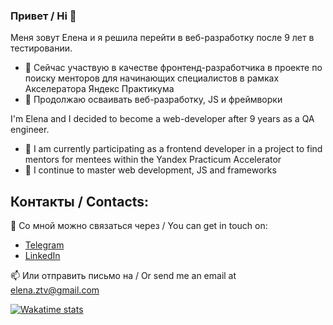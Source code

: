 ### Привет / Hi 👋

Меня зовут Елена и я решила перейти в веб-разработку после 9 лет в тестировании.

- 🔭 Сейчас участвую в качестве фронтенд-разработчика в проекте по поиску менторов для начинающих специалистов в рамках Акселератора Яндекс Практикума
- 🌱 Продолжаю осваивать веб-разработку, JS и фреймворки

I'm Elena and I decided to become a web-developer after 9 years as a QA engineer.
- 🔭 I am currently participating as a frontend developer in a project to find mentors for mentees within the Yandex Practicum Accelerator
- 🌱 I continue to master web development, JS and frameworks
  
## Контакты / Contacts:

🦄 Со мной можно связаться через / You can get in touch on:

- [Telegram](https://t.me/ezotova)
- [LinkedIn](https://www.linkedin.com/in/ezotova/)

📫 Или отправить письмо на / Or send me an email at [elena.ztv@gmail.com](mailto:elena.ztv@gmail.com)

[![Wakatime stats](https://github-readme-stats.vercel.app/api/wakatime?username=ezotova&theme=transparent&hide_border=true&layout=compact&langs_count=6&)](https://github.com/anuraghazra/github-readme-stats)

<!--
**e-zotova/e-zotova** is a ✨ _special_ ✨ repository because its `README.md` (this file) appears on your GitHub profile.

Here are some ideas to get you started:

- 🔭 I’m currently working on ...
- 🌱 I’m currently learning ...
- 👯 I’m looking to collaborate on ...
- 🤔 I’m looking for help with ...
- 💬 Ask me about ...
- 📫 How to reach me: ...
- 😄 Pronouns: ...
- ⚡ Fun fact: ...

-->

